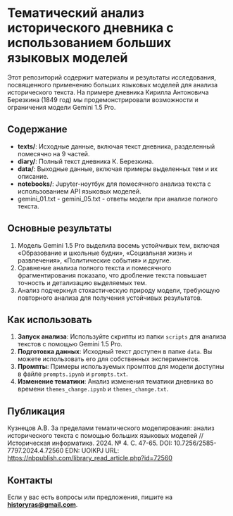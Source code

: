 # Тематический анализ исторического дневника с использованием больших языковых моделей  

Этот репозиторий содержит материалы и результаты исследования, посвященного применению больших языковых моделей для анализа исторического текста. На примере дневника Кирилла Антоновича Березкина (1849 год) мы продемонстрировали возможности и ограничения модели Gemini 1.5 Pro.  

## Содержание  

- **texts/**: Исходные данные, включая текст дневника, разделенный помесячно на 9 частей.  
- **diary/**: Полный текст дневника К. Березкина.  
- **data/**: Выходные данные, включая примеры выделенных тем и их описание.  
- **notebooks/**: Jupyter-ноутбук для помесячного анализа текста с использованием API языковых моделей.
- gemini_01.txt - gemini_05.txt - ответы модели при анализе полного текста.

## Основные результаты  

1. Модель Gemini 1.5 Pro выделила восемь устойчивых тем, включая «Образование и школьные будни», «Социальная жизнь и развлечения», «Политические события» и другие.  
2. Сравнение анализа полного текста и помесячного фрагментирования показало, что дробление текста повышает точность и детализацию выделяемых тем.  
3. Анализ подчеркнул стохастическую природу модели, требующую повторного анализа для получения устойчивых результатов.  

## Как использовать  

1. **Запуск анализа**: Используйте скрипты из папки `scripts` для анализа текстов с помощью Gemini 1.5 Pro.  
2. **Подготовка данных**: Исходный текст доступен в папке `data`. Вы можете использовать его для собственных экспериментов.  
3. **Промпты**: Примеры используемых промптов для модели доступны в файле `prompts.ipynb` и `prompts.txt`.
4. **Изменение тематики**: Анализ изменения тематики дневника во времени `themes_change.ipynb` и `themes_change.txt`.

## Публикация

Кузнецов А.В.  За пределами тематического моделирования: анализ исторического текста с помощью больших языковых моделей // Историческая информатика.  2024. № 4.  С. 47-65. DOI: 10.7256/2585-7797.2024.4.72560 EDN: UOIKPJ URL: https://nbpublish.com/library_read_article.php?id=72560

## Контакты  
Если у вас есть вопросы или предложения, пишите на **historyras@gmail.com**.  

